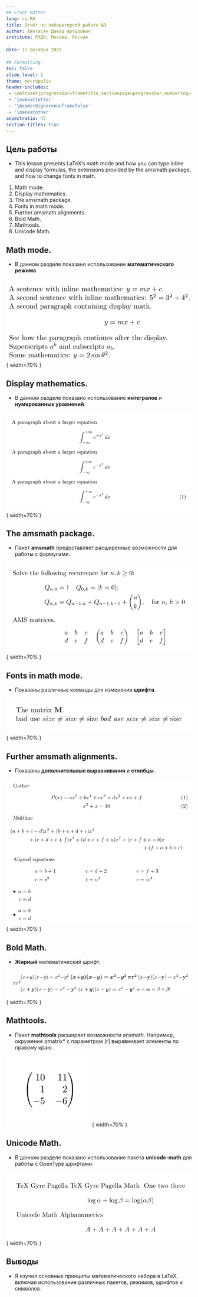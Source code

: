 ```yaml
---
## Front matter
lang: ru-RU
title: Отчёт по лабораторной работе №3
author: Аветисян Давид Артурович
institute: РУДН, Москва, Россия

date: 11 Октября 2025

## Formatting
toc: false
slide_level: 2
theme: metropolis
header-includes: 
 - \metroset{progressbar=frametitle,sectionpage=progressbar,numbering=fraction}
 - '\makeatletter'
 - '\beamer@ignorenonframefalse'
 - '\makeatother'
aspectratio: 43
section-titles: true
---
```


## Цель работы

- This lesson presents LaTeX’s math mode and how you can type inline and display formulas, the extensions provided by the amsmath package, and how to change fonts in math.
1. Math mode.
2. Display mathematics.
3. The amsmath package.
4. Fonts in math mode.
5. Further amsmath alignments.
6. Bold Math.
7. Mathtools.
8. Unicode Math.

## Math mode.

- В данном разделе показано использование **математического режима**

![math.pdf](image03/image_02.png){ width=70% }

## Display mathematics.

- В данном разделе показано использование **интегралов** и **нумерованных уравнений**.

![math2.pdf](image03/image_04.png){ width=70% }

## The amsmath package.

- Пакет **amsmath** предоставляет расширенные возможности для работы с формулами.

![math3.pdf](image03/image_06.png){ width=70% }

## Fonts in math mode.

- Показаны различные команды для изменения **шрифта**.

![math4.pdf](image03/image_08.png){ width=70% }

## Further amsmath alignments.

- Показаны **дополнительные выравнивания** и **столбцы**.

![math5.pdf](image03/image_10.png){ width=70% }

## Bold Math.

- **Жирный** математический шрифт.

![math6.pdf](image03/image_12.png){ width=70% }

## Mathtools.

- Пакет **mathtools** расширяет возможности ansmath. Например, окружение pmatrix* с параметром [r] выравнивает элементы по правому краю.

![math7.pdf](image03/image_14.png){ width=70% }

## Unicode Math.

- В данном разделе показано использование пакета **unicode-math** для работы с OpenType шрифтами.

![math8s.pdf](image03/image_16.png){ width=70% }

## Выводы

- Я изучил основные принципы математического набора в LaTeX, включая использование различных пакетов, режимов, шрифтов и символов.
